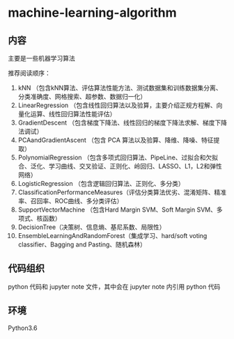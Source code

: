 # machine-learning-algorithm
## 内容
主要是一些机器学习算法

推荐阅读顺序：

1. kNN （包含kNN算法、评估算法性能方法、测试数据集和训练数据集分离、分类准确度、网格搜索、超参数、数据归一化）
2. LinearRegression （包含线性回归算法以及验算，主要介绍正规方程解、向量化运算、线性回归算法性能评估）
3. GradientDescent （包含梯度下降法、线性回归的梯度下降法求解、梯度下降法调试）
4. PCAandGradientAscent （包含 PCA 算法以及验算、降维、降噪、特征提取）
5. PolynomialRegression （包含多项式回归算法、PipeLine、过拟合和欠拟合、泛化、学习曲线、交叉验证、正则化、岭回归、LASSO、L1，L2和弹性网络）
6. LogisticRegression （包含逻辑回归算法、正则化、多分类）
7. ClassificationPerformanceMeasures（评估分类算法优劣、混淆矩阵、精准率、召回率、ROC曲线、多分类评估）
8. SupportVectorMachine （包含Hard Margin SVM、Soft Margin SVM、多项式、核函数）
9. DecisionTree（决策树、信息熵、基尼系数、局限性）
10. EnsembleLearningAndRandomForest（集成学习、hard/soft voting classifier、Bagging and Pasting、随机森林）

## 代码组织
python 代码和 jupyter note 文件，其中会在 jupyter note 内引用 python 代码
## 环境
Python3.6
